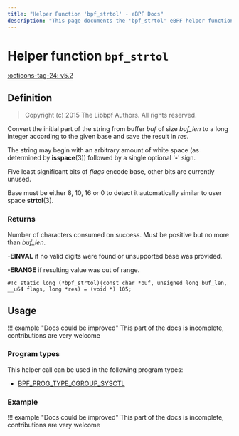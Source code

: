 ```yaml
---
title: "Helper Function 'bpf_strtol' - eBPF Docs"
description: "This page documents the 'bpf_strtol' eBPF helper function, including its defintion, usage, program types that can use it, and examples."
---
```

# Helper function `bpf_strtol`

<!-- [FEATURE_TAG](bpf_strtol) -->
[:octicons-tag-24: v5.2](https://github.com/torvalds/linux/commit/d7a4cb9b6705a89937d12c8158a35a3145dc967a)
<!-- [/FEATURE_TAG] -->

## Definition

> Copyright (c) 2015 The Libbpf Authors. All rights reserved.


<!-- [HELPER_FUNC_DEF] -->
Convert the initial part of the string from buffer _buf_ of size _buf_len_ to a long integer according to the given base and save the result in _res_.

The string may begin with an arbitrary amount of white space (as determined by **isspace**(3)) followed by a single optional '**-**' sign.

Five least significant bits of _flags_ encode base, other bits are currently unused.

Base must be either 8, 10, 16 or 0 to detect it automatically similar to user space **strtol**(3).

### Returns

Number of characters consumed on success. Must be positive but no more than _buf_len_.

**-EINVAL** if no valid digits were found or unsupported base was provided.

**-ERANGE** if resulting value was out of range.

`#!c static long (*bpf_strtol)(const char *buf, unsigned long buf_len, __u64 flags, long *res) = (void *) 105;`
<!-- [/HELPER_FUNC_DEF] -->

## Usage

!!! example "Docs could be improved"
    This part of the docs is incomplete, contributions are very welcome

### Program types

This helper call can be used in the following program types:

<!-- DO NOT EDIT MANUALLY -->
<!-- [HELPER_FUNC_PROG_REF] -->
 * [BPF_PROG_TYPE_CGROUP_SYSCTL](../program-type/BPF_PROG_TYPE_CGROUP_SYSCTL.md)
<!-- [/HELPER_FUNC_PROG_REF] -->

### Example

!!! example "Docs could be improved"
    This part of the docs is incomplete, contributions are very welcome

